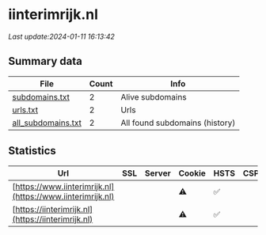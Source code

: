 # iinterimrijk.nl
*Last update:2024-01-11 16:13:42*
## Summary data
| File       | Count | Info |
|------------|-------|------|
|[subdomains.txt](/data/iinterimrijk/subdomains.txt)|2|Alive subdomains|
|[urls.txt](/data/iinterimrijk/urls.txt)|2|Urls|
|[all_subdomains.txt](/data/iinterimrijk/all_subdomains.txt)|2|All found subdomains (history)|
## Statistics
| Url | SSL | Server | Cookie | HSTS | CSP | XFO | XXP | RP | Tech |
|------------|-------|------|------|------|------|------|------|------|------|
|[https://www.iinterimrijk.nl](https://www.iinterimrijk.nl)| | |:warning: |:white_check_mark: | | |:white_check_mark: |:white_check_mark: |:white_check_mark: |Bootstrap HSTS|
|[https://iinterimrijk.nl](https://iinterimrijk.nl)| | |:warning: |:white_check_mark: | | |:white_check_mark: |:white_check_mark: |:white_check_mark: |HSTS|